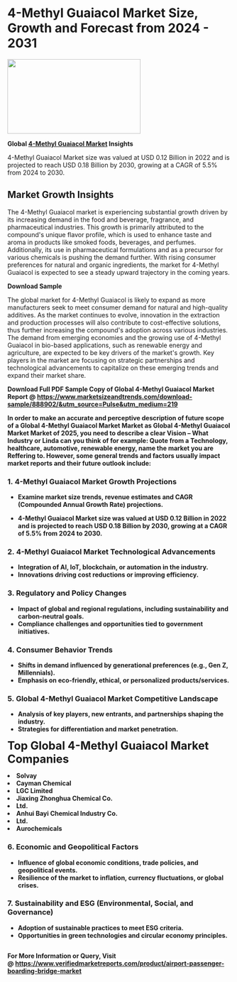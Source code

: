 <H1>4-Methyl Guaiacol Market Size, Growth and Forecast from 2024 - 2031</H1><img class="aligncenter size-medium wp-image-584254" src="https://thirdeyenews.in/wp-content/uploads/2024/09/Global-Market-Research-300x168.jpeg" alt="" width="300" height="168" /><p><strong>Global&nbsp;<a href="https://www.marketsizeandtrends.com/download-sample/888902/&amp;utm_source=Pulse&amp;utm_medium=219">4-Methyl Guaiacol Market</a> Insights</strong></p><p>4-Methyl Guaiacol Market size was valued at USD 0.12 Billion in 2022 and is projected to reach USD 0.18 Billion by 2030, growing at a CAGR of 5.5% from 2024 to 2030.</p><p><h2>Market Growth Insights</h2> <p>The 4-Methyl Guaiacol market is experiencing substantial growth driven by its increasing demand in the food and beverage, fragrance, and pharmaceutical industries. This growth is primarily attributed to the compound's unique flavor profile, which is used to enhance taste and aroma in products like smoked foods, beverages, and perfumes. Additionally, its use in pharmaceutical formulations and as a precursor for various chemicals is pushing the demand further. With rising consumer preferences for natural and organic ingredients, the market for 4-Methyl Guaiacol is expected to see a steady upward trajectory in the coming years.</p> <p><strong>Download Sample</strong></p> <p>The global market for 4-Methyl Guaiacol is likely to expand as more manufacturers seek to meet consumer demand for natural and high-quality additives. As the market continues to evolve, innovation in the extraction and production processes will also contribute to cost-effective solutions, thus further increasing the compound's adoption across various industries. The demand from emerging economies and the growing use of 4-Methyl Guaiacol in bio-based applications, such as renewable energy and agriculture, are expected to be key drivers of the market's growth. Key players in the market are focusing on strategic partnerships and technological advancements to capitalize on these emerging trends and expand their market share.</p> <p><strong></p><p><span class=""><strong>Download Full PDF Sample Copy of Global 4-Methyl Guaiacol Market Report</strong> @ <a href="https://www.marketsizeandtrends.com/download-sample/888902/&amp;utm_source=Pulse&amp;utm_medium=219" target="_blank">https://www.marketsizeandtrends.com/download-sample/888902/&amp;utm_source=Pulse&amp;utm_medium=219</a></span></p><p>In order to make an accurate and perceptive description of future scope of a Global&nbsp;4-Methyl Guaiacol Market Market as Global&nbsp;4-Methyl Guaiacol Market Market of 2025, you need to describe a clear Vision &ndash; What Industry or Linda can you think of for example: Quote from a Technology, healthcare, automotive, renewable energy, name the market you are Reffering to. However, some general trends and factors usually impact market reports and their future outlook include:</p><h3>1.&nbsp;<strong>4-Methyl Guaiacol Market Growth Projections</strong></h3><ul><li>Examine market size trends, revenue estimates and CAGR (Compounded Annual Growth Rate) projections.</li><li><p>4-Methyl Guaiacol Market size was valued at USD 0.12 Billion in 2022 and is projected to reach USD 0.18 Billion by 2030, growing at a CAGR of 5.5% from 2024 to 2030.</p></li></ul><h3>2.&nbsp;<strong>4-Methyl Guaiacol Market Technological Advancements</strong></h3><ul><li>Integration of AI, IoT, blockchain, or automation in the industry.</li><li>Innovations driving cost reductions or improving efficiency.</li></ul><h3>3.&nbsp;<strong>Regulatory and Policy Changes</strong></h3><ul><li>Impact of global and regional regulations, including sustainability and carbon-neutral goals.</li><li>Compliance challenges and opportunities tied to government initiatives.</li></ul><h3>4.&nbsp;<strong>Consumer Behavior Trends</strong></h3><ul><li>Shifts in demand influenced by generational preferences (e.g., Gen Z, Millennials).</li><li>Emphasis on eco-friendly, ethical, or personalized products/services.</li></ul><h3>5.&nbsp;<strong>Global 4-Methyl Guaiacol Market Competitive Landscape</strong></h3><ul><li>Analysis of key players, new entrants, and partnerships shaping the industry.</li><li>Strategies for differentiation and market penetration.</li></ul><p data-pm-slice="1 1 []"><span style="color: inherit; font-family: inherit; font-size: 25px;">Top Global 4-Methyl Guaiacol Market Companies</span></p><div class="" data-test-id=""><p><li>Solvay</li><li> Cayman Chemical</li><li> LGC Limited</li><li> Jiaxing Zhonghua Chemical Co.</li><li>Ltd.</li><li> Anhui Bayi Chemical Industry Co.</li><li> Ltd.</li><li> Aurochemicals</li></p></div><h3>6.&nbsp;<strong>Economic and Geopolitical Factors</strong></h3><ul><li>Influence of global economic conditions, trade policies, and geopolitical events.</li><li>Resilience of the market to inflation, currency fluctuations, or global crises.</li></ul><h3>7.&nbsp;<strong>Sustainability and ESG (Environmental, Social, and Governance)</strong></h3><ul><li>Adoption of sustainable practices to meet ESG criteria.</li><li>Opportunities in green technologies and circular economy principles.</li></ul><h2><strong style="font-size: 14px;">For More Information or Query, Visit @&nbsp;</strong><a style="background-color: #ffffff; font-size: 14px;" href="https://www.marketsizeandtrends.com/report/4-methyl-guaiacol-market/" target="_blank">https://www.verifiedmarketreports.com/product/airport-passenger-boarding-bridge-market</a></h2>
